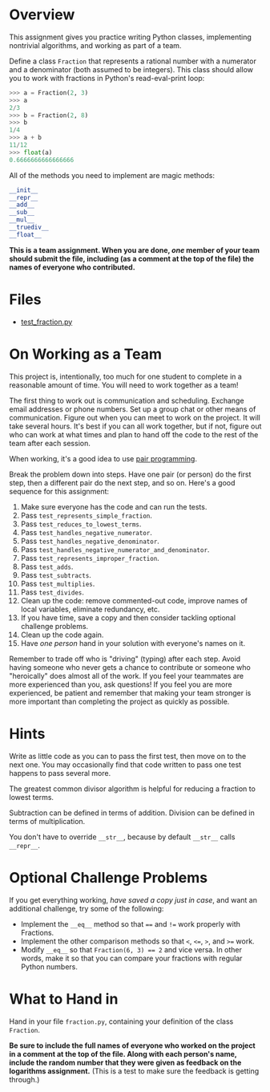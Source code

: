 # Overview
This assignment gives you practice writing Python classes, implementing nontrivial algorithms, and working as part of a team.

Define a class `Fraction` that represents a rational number with a numerator and a denominator (both assumed to be integers). This class should allow you to work with fractions in Python's read-eval-print loop:

```python
>>> a = Fraction(2, 3)
>>> a
2/3
>>> b = Fraction(2, 8)
>>> b
1/4
>>> a + b
11/12
>>> float(a)
0.6666666666666666
```

All of the methods you need to implement are magic methods:

```python
__init__
__repr__
__add__
__sub__
__mul__
__truediv__
__float__
```

**This is a team assignment. When you are done, *one* member of your team should submit the file, including (as a comment at the top of the file) the names of everyone who contributed.**

# Files
* [test_fraction.py](../test/test_fraction.py)

# On Working as a Team
This project is, intentionally, too much for one student to complete in a reasonable amount of time. You will need to work together as a team!

The first thing to work out is communication and scheduling. Exchange email addresses or phone numbers. Set up a group chat or other means of communication. Figure out when you can meet to work on the project. It will take several hours. It's best if you can all work together, but if not, figure out who can work at what times and plan to hand off the code to the rest of the team after each session.

When working, it's a good idea to use [pair programming](https://www.youtube.com/watch?v=rG_U12uqRhE).

Break the problem down into steps. Have one pair (or person) do the first step, then a different pair do the next step, and so on. Here's a good sequence for this assignment:

1. Make sure everyone has the code and can run the tests.
1. Pass `test_represents_simple_fraction`.
1. Pass `test_reduces_to_lowest_terms`.
1. Pass `test_handles_negative_numerator`.
1. Pass `test_handles_negative_denominator`.
1. Pass `test_handles_negative_numerator_and_denominator`.
1. Pass `test_represents_improper_fraction`.
1. Pass `test_adds`.
1. Pass `test_subtracts`.
1. Pass `test_multiplies`.
1. Pass `test_divides`.
1. Clean up the code: remove commented-out code, improve names of local variables, eliminate redundancy, etc.
1. If you have time, save a copy and then consider tackling optional challenge problems.
1. Clean up the code again.
1. Have *one person* hand in your solution with everyone's names on it.

Remember to trade off who is "driving" (typing) after each step. Avoid having someone who never gets a chance to contribute or someone who "heroically" does almost all of the work. If you feel your teammates are more experienced than you, ask questions! If you feel you are more experienced, be patient and remember that making your team stronger is more important than completing the project as quickly as possible.

# Hints
Write as little code as you can to pass the first test, then move on to the next one. You may occasionally find that code written to pass one test happens to pass several more.

The greatest common divisor algorithm is helpful for reducing a fraction to lowest terms.

Subtraction can be defined in terms of addition. Division can be defined in terms of multiplication.

You don't have to override `__str__`, because by default `__str__` calls `__repr__`.

# Optional Challenge Problems
If you get everything working, *have saved a copy just in case*, and want an additional challenge, try some of the following:

* Implement the `__eq__` method so that `==` and `!=` work properly with Fractions.
* Implement the other comparison methods so that `<`, `<=`, `>`, and `>=` work.
* Modify `__eq__` so that `Fraction(6, 3) == 2` and vice versa. In other words, make it so that you can compare your fractions with regular Python numbers.

# What to Hand in
Hand in your file `fraction.py`, containing your definition of the class `Fraction`.

**Be sure to include the full names of everyone who worked on the project in a comment at the top of the file. Along with each person's name, include the random number that they were given as feedback on the logarithms assignment.** (This is a test to make sure the feedback is getting through.)